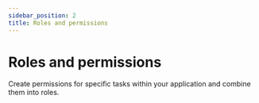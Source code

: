 ```yaml
---
sidebar_position: 2
title: Roles and permissions
---
```


# Roles and permissions

Create permissions for specific tasks within your application and combine them into roles.
